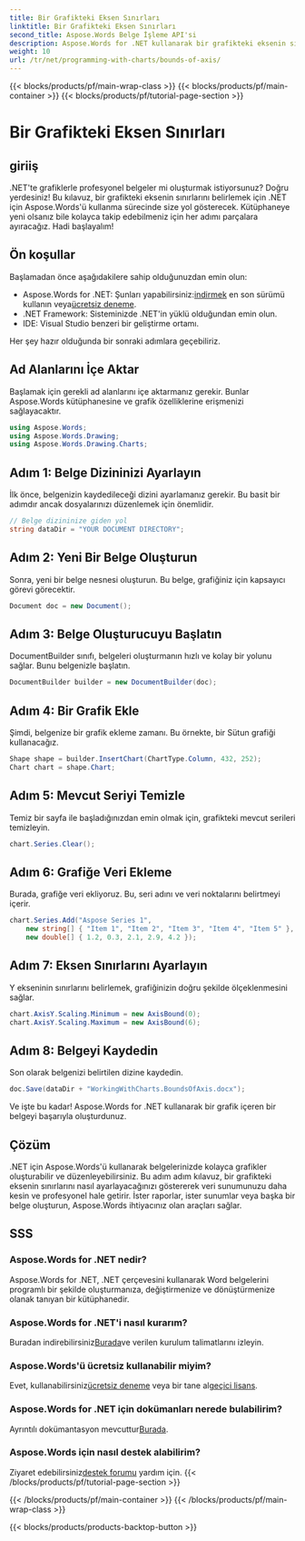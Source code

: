 ```yaml
---
title: Bir Grafikteki Eksen Sınırları
linktitle: Bir Grafikteki Eksen Sınırları
second_title: Aspose.Words Belge İşleme API'si
description: Aspose.Words for .NET kullanarak bir grafikteki eksenin sınırlarını nasıl ayarlayacağınızı ve eksende görüntülenen değer aralığını nasıl kontrol edeceğinizi öğrenin.
weight: 10
url: /tr/net/programming-with-charts/bounds-of-axis/
---
```


{{< blocks/products/pf/main-wrap-class >}}
{{< blocks/products/pf/main-container >}}
{{< blocks/products/pf/tutorial-page-section >}}

# Bir Grafikteki Eksen Sınırları

## giriiş

.NET'te grafiklerle profesyonel belgeler mi oluşturmak istiyorsunuz? Doğru yerdesiniz! Bu kılavuz, bir grafikteki eksenin sınırlarını belirlemek için .NET için Aspose.Words'ü kullanma sürecinde size yol gösterecek. Kütüphaneye yeni olsanız bile kolayca takip edebilmeniz için her adımı parçalara ayıracağız. Hadi başlayalım!

## Ön koşullar

Başlamadan önce aşağıdakilere sahip olduğunuzdan emin olun:

-  Aspose.Words for .NET: Şunları yapabilirsiniz:[indirmek](https://releases.aspose.com/words/net/) en son sürümü kullanın veya[ücretsiz deneme](https://releases.aspose.com/).
- .NET Framework: Sisteminizde .NET'in yüklü olduğundan emin olun.
- IDE: Visual Studio benzeri bir geliştirme ortamı.

Her şey hazır olduğunda bir sonraki adımlara geçebiliriz.

## Ad Alanlarını İçe Aktar

Başlamak için gerekli ad alanlarını içe aktarmanız gerekir. Bunlar Aspose.Words kütüphanesine ve grafik özelliklerine erişmenizi sağlayacaktır.

```csharp
using Aspose.Words;
using Aspose.Words.Drawing;
using Aspose.Words.Drawing.Charts;
```

## Adım 1: Belge Dizininizi Ayarlayın

İlk önce, belgenizin kaydedileceği dizini ayarlamanız gerekir. Bu basit bir adımdır ancak dosyalarınızı düzenlemek için önemlidir.

```csharp
// Belge dizininize giden yol
string dataDir = "YOUR DOCUMENT DIRECTORY";
```

## Adım 2: Yeni Bir Belge Oluşturun

Sonra, yeni bir belge nesnesi oluşturun. Bu belge, grafiğiniz için kapsayıcı görevi görecektir.

```csharp
Document doc = new Document();
```

## Adım 3: Belge Oluşturucuyu Başlatın

DocumentBuilder sınıfı, belgeleri oluşturmanın hızlı ve kolay bir yolunu sağlar. Bunu belgenizle başlatın.

```csharp
DocumentBuilder builder = new DocumentBuilder(doc);
```

## Adım 4: Bir Grafik Ekle

Şimdi, belgenize bir grafik ekleme zamanı. Bu örnekte, bir Sütun grafiği kullanacağız.

```csharp
Shape shape = builder.InsertChart(ChartType.Column, 432, 252);
Chart chart = shape.Chart;
```

## Adım 5: Mevcut Seriyi Temizle

Temiz bir sayfa ile başladığınızdan emin olmak için, grafikteki mevcut serileri temizleyin.

```csharp
chart.Series.Clear();
```

## Adım 6: Grafiğe Veri Ekleme

Burada, grafiğe veri ekliyoruz. Bu, seri adını ve veri noktalarını belirtmeyi içerir.

```csharp
chart.Series.Add("Aspose Series 1",
    new string[] { "Item 1", "Item 2", "Item 3", "Item 4", "Item 5" },
    new double[] { 1.2, 0.3, 2.1, 2.9, 4.2 });
```

## Adım 7: Eksen Sınırlarını Ayarlayın

Y ekseninin sınırlarını belirlemek, grafiğinizin doğru şekilde ölçeklenmesini sağlar.

```csharp
chart.AxisY.Scaling.Minimum = new AxisBound(0);
chart.AxisY.Scaling.Maximum = new AxisBound(6);
```

## Adım 8: Belgeyi Kaydedin

Son olarak belgenizi belirtilen dizine kaydedin.

```csharp
doc.Save(dataDir + "WorkingWithCharts.BoundsOfAxis.docx");
```

Ve işte bu kadar! Aspose.Words for .NET kullanarak bir grafik içeren bir belgeyi başarıyla oluşturdunuz. 

## Çözüm

.NET için Aspose.Words'ü kullanarak belgelerinizde kolayca grafikler oluşturabilir ve düzenleyebilirsiniz. Bu adım adım kılavuz, bir grafikteki eksenin sınırlarını nasıl ayarlayacağınızı göstererek veri sunumunuzu daha kesin ve profesyonel hale getirir. İster raporlar, ister sunumlar veya başka bir belge oluşturun, Aspose.Words ihtiyacınız olan araçları sağlar.

## SSS

### Aspose.Words for .NET nedir?
Aspose.Words for .NET, .NET çerçevesini kullanarak Word belgelerini programlı bir şekilde oluşturmanıza, değiştirmenize ve dönüştürmenize olanak tanıyan bir kütüphanedir.

### Aspose.Words for .NET'i nasıl kurarım?
 Buradan indirebilirsiniz[Burada](https://releases.aspose.com/words/net/)ve verilen kurulum talimatlarını izleyin.

### Aspose.Words'ü ücretsiz kullanabilir miyim?
 Evet, kullanabilirsiniz[ücretsiz deneme](https://releases.aspose.com/) veya bir tane al[geçici lisans](https://purchase.aspose.com/temporary-license/).

### Aspose.Words for .NET için dokümanları nerede bulabilirim?
 Ayrıntılı dokümantasyon mevcuttur[Burada](https://reference.aspose.com/words/net/).

### Aspose.Words için nasıl destek alabilirim?
 Ziyaret edebilirsiniz[destek forumu](https://forum.aspose.com/c/words/8) yardım için.
{{< /blocks/products/pf/tutorial-page-section >}}

{{< /blocks/products/pf/main-container >}}
{{< /blocks/products/pf/main-wrap-class >}}

{{< blocks/products/products-backtop-button >}}
